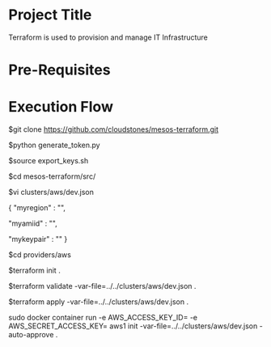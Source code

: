 Project Title
=====================
Terraform is used to provision and manage IT Infrastructure

Pre-Requisites
============================



Execution Flow
=====================

$git clone https://github.com/cloudstones/mesos-terraform.git

$python generate_token.py

$source export_keys.sh

$cd mesos-terraform/src/

$vi clusters/aws/dev.json

{
"myregion" : "",

"myamiid" : "",
  
"mykeypair" : ""
}

$cd providers/aws

$terraform init .

$terraform validate -var-file=../../clusters/aws/dev.json .

$terraform apply -var-file=../../clusters/aws/dev.json .


sudo docker container run -e AWS_ACCESS_KEY_ID= -e AWS_SECRET_ACCESS_KEY=   aws1 init -var-file=../../clusters/aws/dev.json -auto-approve .
